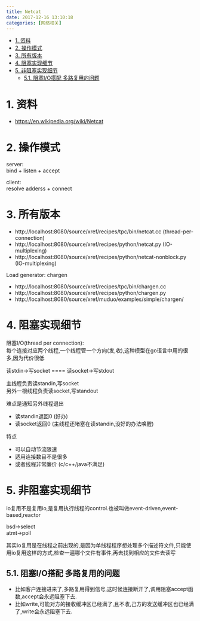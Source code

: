 ```yaml
---
title: Netcat
date: 2017-12-16 13:10:18
categories: [网络相关]
---
```



<!-- TOC -->

- [1. 资料](#1-资料)
- [2. 操作模式](#2-操作模式)
- [3. 所有版本](#3-所有版本)
- [4. 阻塞实现细节](#4-阻塞实现细节)
- [5. 非阻塞实现细节](#5-非阻塞实现细节)
    - [5.1. 阻塞I/O搭配 多路复用的问题](#51-阻塞io搭配-多路复用的问题)

<!-- /TOC -->


<a id="markdown-1-资料" name="1-资料"></a>
# 1. 资料

* https://en.wikipedia.org/wiki/Netcat


<a id="markdown-2-操作模式" name="2-操作模式"></a>
# 2. 操作模式

server:  
bind + listen + accept  


client:  
resolve adderss + connect  


<a id="markdown-3-所有版本" name="3-所有版本"></a>
# 3. 所有版本

* http://localhost:8080/source/xref/recipes/tpc/bin/netcat.cc  (thread-per-connection)
* http://localhost:8080/source/xref/recipes/python/netcat.py (IO-multiplexing)
* http://localhost:8080/source/xref/recipes/python/netcat-nonblock.py (IO-multiplexing)


Load generator: chargen
* http://localhost:8080/source/xref/recipes/tpc/bin/chargen.cc 
* http://localhost:8080/source/xref/recipes/python/chargen.py
* http://localhost:8080/source/xref/muduo/examples/simple/chargen/


<a id="markdown-4-阻塞实现细节" name="4-阻塞实现细节"></a>
# 4. 阻塞实现细节

阻塞I/O(thread per connection):  
每个连接对应两个线程,一个线程管一个方向(发,收),这种模型在go语言中用的很多,因为代价很低

读stdin->写socket ==== 读socket->写stdout

主线程负责读standin,写socket  
另外一根线程负责读socket,写standout  

难点是通知另外线程退出

* 读standin返回0 (好办)
* 读socket返回0  (主线程还堵塞在读standin,没好的办法唤醒)


特点
* 可以自动节流限速
* 适用连接数目不是很多
* 或者线程非常廉价 (c/c++/java不满足)

<a id="markdown-5-非阻塞实现细节" name="5-非阻塞实现细节"></a>
# 5. 非阻塞实现细节

io复用不是复用io,是复用执行线程的control.也被叫做event-driven,event-based,reactor

bsd->select  
atmt->poll  

其实io复用是在线程之前出现的,是因为单线程程序想处理多个描述符文件,只能使用io复用这样的方式,检查一遍哪个文件有事件,再去找到相应的文件去读写

<a id="markdown-51-阻塞io搭配-多路复用的问题" name="51-阻塞io搭配-多路复用的问题"></a>
## 5.1. 阻塞I/O搭配 多路复用的问题

* 比如客户连接进来了,多路复用得到信号,这时候连接断开了,调用阻塞accept函数,accept会永远阻塞下去.
* 比如write,可能对方的接收缓冲区已经满了,且不收,己方的发送缓冲区也已经满了,write会永远阻塞下去.
